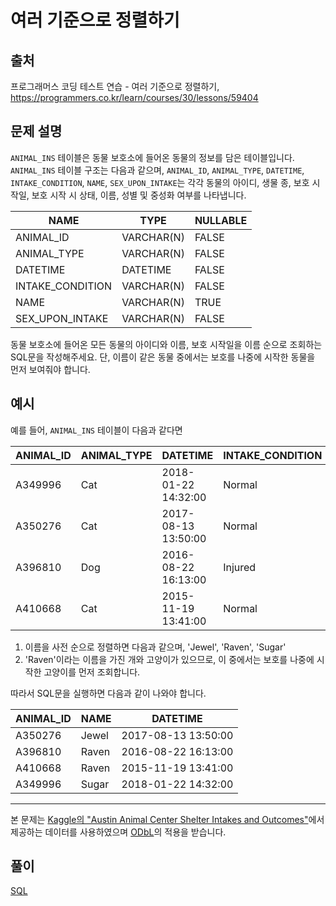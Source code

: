 # 여러 기준으로 정렬하기

## 출처

프로그래머스 코딩 테스트 연습 - 여러 기준으로 정렬하기, https://programmers.co.kr/learn/courses/30/lessons/59404

## 문제 설명

`ANIMAL_INS` 테이블은 동물 보호소에 들어온 동물의 정보를 담은 테이블입니다. `ANIMAL_INS` 테이블 구조는 다음과 같으며, `ANIMAL_ID`, `ANIMAL_TYPE`, `DATETIME`, `INTAKE_CONDITION`, `NAME`, `SEX_UPON_INTAKE`는 각각 동물의 아이디, 생물 종, 보호 시작일, 보호 시작 시 상태, 이름, 성별 및 중성화 여부를 나타냅니다.

| NAME | TYPE | NULLABLE |
| --- | --- | --- |
| ANIMAL\_ID | VARCHAR(N) | FALSE |
| ANIMAL\_TYPE | VARCHAR(N) | FALSE |
| DATETIME | DATETIME | FALSE |
| INTAKE\_CONDITION | VARCHAR(N) | FALSE |
| NAME | VARCHAR(N) | TRUE |
| SEX\_UPON\_INTAKE | VARCHAR(N) | FALSE |

동물 보호소에 들어온 모든 동물의 아이디와 이름, 보호 시작일을 이름 순으로 조회하는 SQL문을 작성해주세요. 단, 이름이 같은 동물 중에서는 보호를 나중에 시작한 동물을 먼저 보여줘야 합니다.

## 예시

예를 들어, `ANIMAL_INS` 테이블이 다음과 같다면

| ANIMAL\_ID | ANIMAL\_TYPE | DATETIME | INTAKE\_CONDITION | NAME | SEX\_UPON\_INTAKE |
| --- | --- | --- | --- | --- | --- |
| A349996 | Cat | 2018-01-22 14:32:00 | Normal | Sugar | Neutered Male |
| A350276 | Cat | 2017-08-13 13:50:00 | Normal | Jewel | Spayed Female |
| A396810 | Dog | 2016-08-22 16:13:00 | Injured | Raven | Spayed Female |
| A410668 | Cat | 2015-11-19 13:41:00 | Normal | Raven | Spayed Female |

1.  이름을 사전 순으로 정렬하면 다음과 같으며, 'Jewel', 'Raven', 'Sugar'
2.  'Raven'이라는 이름을 가진 개와 고양이가 있으므로, 이 중에서는 보호를 나중에 시작한 고양이를 먼저 조회합니다.

따라서 SQL문을 실행하면 다음과 같이 나와야 합니다.

| ANIMAL\_ID | NAME | DATETIME |
| --- | --- | --- |
| A350276 | Jewel | 2017-08-13 13:50:00 |
| A396810 | Raven | 2016-08-22 16:13:00 |
| A410668 | Raven | 2015-11-19 13:41:00 |
| A349996 | Sugar | 2018-01-22 14:32:00 |

* * *

본 문제는 [Kaggle의 "Austin Animal Center Shelter Intakes and Outcomes"](https://www.kaggle.com/aaronschlegel/austin-animal-center-shelter-intakes-and-outcomes)에서 제공하는 데이터를 사용하였으며 [ODbL](https://opendatacommons.org/licenses/odbl/1.0/)의 적용을 받습니다.

## 풀이

[SQL](./OrderByMultipleCriteria.sql)
